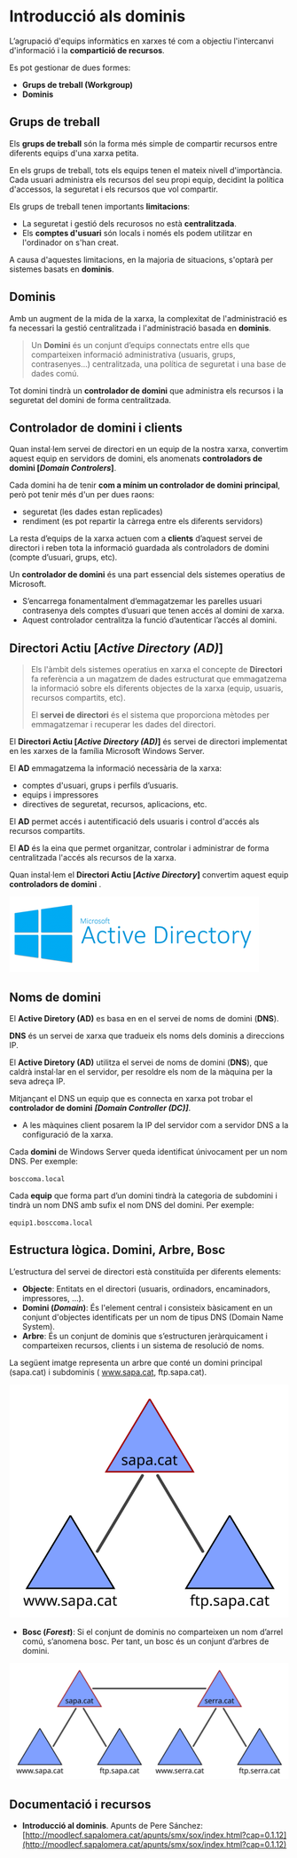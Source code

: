 # Introducció als dominis

L’agrupació d'equips informàtics en xarxes té com a objectiu l'intercanvi d'informació i la **compartició de recursos**.

Es pot gestionar de dues formes:

* **Grups de treball \(Workgroup\)** 
* **Dominis** 

## Grups de treball

Els **grups de treball** són la forma més simple de compartir recursos entre diferents equips d'una xarxa petita.

En els grups de treball, tots els equips tenen el mateix nivell d'importància. Cada usuari administra els recursos del seu propi equip, decidint la política d'accessos, la seguretat i els recursos que vol compartir.

Els grups de treball tenen importants **limitacions**:

* La seguretat i gestió dels recurosos no està **centralitzada**.
* Els **comptes d'usuari** són locals i només els podem utilitzar en l'ordinador on s'han creat.

A causa d'aquestes limitacions, en la majoria de situacions, s'optarà per sistemes basats en **dominis**.

## Dominis

Amb un augment de la mida de la xarxa, la complexitat de l'administració es fa necessari la gestió centralitzada i l'administració basada en **dominis**.

> Un **Domini** és un conjunt d’equips connectats entre ells que comparteixen informació administrativa \(usuaris, grups, contrasenyes...\) centralitzada, una política de seguretat i una base de dades comú.

Tot domini tindrà un **controlador de domini** que administra els recursos i la seguretat del domini de forma centralitzada.

## Controlador de domini i clients

Quan instal·lem servei de directori en un equip de la nostra xarxa, convertim aquest equip en servidors de domini, els anomenats **controladors de domini \[**_**Domain Controlers**_**\]**.

Cada domini ha de tenir **com a mínim un controlador de domini principal**, però pot tenir més d'un per dues raons:

* seguretat \(les dades estan replicades\)
* rendiment \(es pot repartir la càrrega entre els diferents servidors\)

La resta d’equips de la xarxa actuen com a **clients** d’aquest servei de directori i reben tota la informació guardada als controladors de domini \(compte d’usuari, grups, etc\).

Un **controlador de domini** és una part essencial dels sistemes operatius de Microsoft.

* S’encarrega fonamentalment d’emmagatzemar les parelles usuari contrasenya dels comptes d’usuari que tenen accés al domini de xarxa. 
* Aquest controlador centralitza la funció d’autenticar l’accés al domini.

## Directori Actiu \[_Active Directory \(AD\)_\]

> Els l'àmbit dels sistemes operatius en xarxa el concepte de **Directori** fa referència a un magatzem de dades estructurat que emmagatzema la informació sobre els diferents objectes de la xarxa \(equip, usuaris, recursos compartits, etc\).
>
> El **servei de directori** és el sistema que proporciona mètodes per emmagatzemar i recuperar les dades del directori.

El **Directori Actiu \[**_**Active Directory \(AD\)**_**\]** és servei de directori implementat en les xarxes de la família Microsoft Windows Server.

El **AD** emmagatzema la informació necessària de la xarxa:

* comptes d'usuari, grups i perfils d’usuaris.
* equips i impressores
* directives de seguretat, recursos, aplicacions, etc.

El **AD** permet accés i autentificació dels usuaris i control d'accés als recursos compartits.

El **AD** és la eina que permet organitzar, controlar i administrar de forma centralitzada l'accés als recursos de la xarxa.

Quan instal·lem el **Directori Actiu \[**_**Active Directory**_**\]** convertim aquest equip **controladors de domini** .

![Active Directory](../../.gitbook/assets/activedirectory.png)

## Noms de domini

El **Active Diretory \(AD\)** es basa en en el servei de noms de domini \(**DNS**\).

**DNS** és un servei de xarxa que tradueix els noms dels dominis a direccions IP.

El **Active Diretory \(AD\)** utilitza el servei de noms de domini \(**DNS**\), que caldrà instal·lar en el servidor, per resoldre els nom de la màquina per la seva adreça IP.

Mitjançant el DNS un equip que es connecta en xarxa pot trobar el **controlador de domini** _**\[Domain Controller \(DC\)\]**_.

* A les màquines client posarem la IP del servidor com a servidor DNS a la configuració de la xarxa.

Cada **domini** de Windows Server queda identificat únivocament per un nom DNS. Per exemple:

`bosccoma.local`

Cada **equip** que forma part d’un domini tindrà la categoria de subdomini i tindrà un nom DNS amb sufix el nom DNS del domini. Per exemple:

`equip1.bosccoma.local`

## Estructura lògica. Domini, Arbre, Bosc

L’estructura del servei de directori està constituïda per diferents elements:

* **Objecte**: Entitats en el directori \(usuaris, ordinadors, encaminadors, impressores, ...\).
* **Domini \(**_**Domain**_**\)**: És l'element central i consisteix bàsicament en un conjunt d'objectes identificats per un nom de tipus DNS \(Domain Name System\).
* **Arbre**: És un conjunt de dominis que s’estructuren jeràrquicament i comparteixen recursos, clients i un sistema de resolució de noms.

La següent imatge representa un arbre que conté un domini principal \(sapa.cat\) i subdominis \( www.sapa.cat, ftp.sapa.cat\).

![](../../.gitbook/assets/arbredomini.svg)

* **Bosc \(**_**Forest**_**\)**: Si el conjunt de dominis no comparteixen un nom d’arrel comú, s’anomena bosc. Per tant, un bosc és un conjunt d’arbres de domini.

![](../../.gitbook/assets/boscdomini.svg)

## Documentació i recursos

* **Introducció al dominis**. Apunts de Pere Sánchez: [http://moodlecf.sapalomera.cat/apunts/smx/sox/index.html?cap=0.1.12](http://moodlecf.sapalomera.cat/apunts/smx/sox/index.html?cap=0.1.12)

